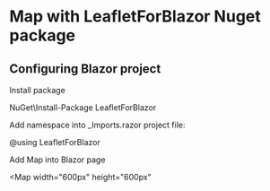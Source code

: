 # Map with LeafletForBlazor Nuget package

## Configuring Blazor project

Install package

  NuGet\Install-Package LeafletForBlazor

Add namespace into _Imports.razor project file:

  @using LeafletForBlazor

Add Map into Blazor page

  <Map 
      width="600px" 
      height="600px"
  ></Map>
